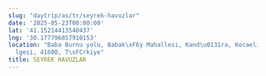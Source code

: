 ```yaml
---
slug: "daytrip/as/tr/seyrek-havuzlar"
date: '2025-05-23T00:00:00'
lat: '41.15214413540437'
lng: '30.177796857910153'
location: "Baba Burnu yolu, Babak\xF6y Mahallesi, Kand\u0131ra, Kocaeli, Marmara B\xF6\
  lgesi, 41600, T\xFCrkiye"
title: SEYREK HAVUZLAR
---
```




